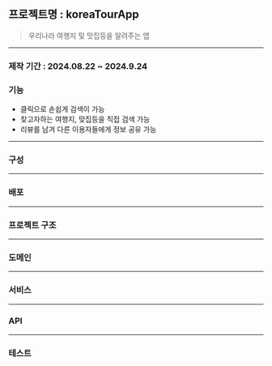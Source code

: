 ## 프로젝트명 : koreaTourApp

> 우리나라 여행지 및 맛집등을 알려주는 앱

---

### 제작 기간 : 2024.08.22 ~ 2024.9.24

### 기능
- 클릭으로 손쉽게 검색이 가능
- 찾고자하는 여행지, 맞집등을 직접 검색 가능
- 리뷰를 남겨 다른 이용자들에게 정보 공유 가능
---

### 구성

---

### 배포

---

### 프로젝트 구조

---

### 도메인

---

### 서비스

---

### API

---

### 테스트
